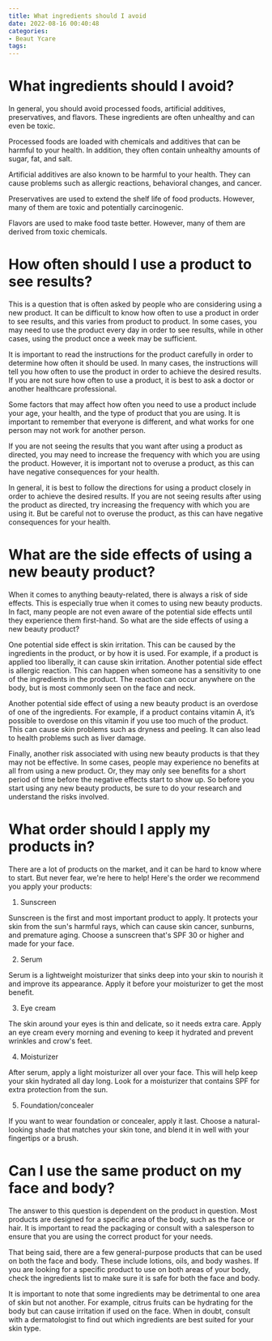 ```yaml
---
title: What ingredients should I avoid
date: 2022-08-16 00:40:48
categories:
- Beaut Ycare
tags:
---
```



#  What ingredients should I avoid?

In general, you should avoid processed foods, artificial additives, preservatives, and flavors. These ingredients are often unhealthy and can even be toxic.

Processed foods are loaded with chemicals and additives that can be harmful to your health. In addition, they often contain unhealthy amounts of sugar, fat, and salt.

Artificial additives are also known to be harmful to your health. They can cause problems such as allergic reactions, behavioral changes, and cancer.

Preservatives are used to extend the shelf life of food products. However, many of them are toxic and potentially carcinogenic.

Flavors are used to make food taste better. However, many of them are derived from toxic chemicals.

#  How often should I use a product to see results?

This is a question that is often asked by people who are considering using a new product. It can be difficult to know how often to use a product in order to see results, and this varies from product to product. In some cases, you may need to use the product every day in order to see results, while in other cases, using the product once a week may be sufficient.

It is important to read the instructions for the product carefully in order to determine how often it should be used. In many cases, the instructions will tell you how often to use the product in order to achieve the desired results. If you are not sure how often to use a product, it is best to ask a doctor or another healthcare professional.

Some factors that may affect how often you need to use a product include your age, your health, and the type of product that you are using. It is important to remember that everyone is different, and what works for one person may not work for another person.

If you are not seeing the results that you want after using a product as directed, you may need to increase the frequency with which you are using the product. However, it is important not to overuse a product, as this can have negative consequences for your health.

In general, it is best to follow the directions for using a product closely in order to achieve the desired results. If you are not seeing results after using the product as directed, try increasing the frequency with which you are using it. But be careful not to overuse the product, as this can have negative consequences for your health.

#  What are the side effects of using a new beauty product?

When it comes to anything beauty-related, there is always a risk of side effects. This is especially true when it comes to using new beauty products. In fact, many people are not even aware of the potential side effects until they experience them first-hand. So what are the side effects of using a new beauty product?

One potential side effect is skin irritation. This can be caused by the ingredients in the product, or by how it is used. For example, if a product is applied too liberally, it can cause skin irritation. Another potential side effect is allergic reaction. This can happen when someone has a sensitivity to one of the ingredients in the product. The reaction can occur anywhere on the body, but is most commonly seen on the face and neck.

Another potential side effect of using a new beauty product is an overdose of one of the ingredients. For example, if a product contains vitamin A, it’s possible to overdose on this vitamin if you use too much of the product. This can cause skin problems such as dryness and peeling. It can also lead to health problems such as liver damage.

Finally, another risk associated with using new beauty products is that they may not be effective. In some cases, people may experience no benefits at all from using a new product. Or, they may only see benefits for a short period of time before the negative effects start to show up. So before you start using any new beauty products, be sure to do your research and understand the risks involved.

#  What order should I apply my products in?

There are a lot of products on the market, and it can be hard to know where to start. But never fear, we're here to help! Here's the order we recommend you apply your products:

1. Sunscreen

Sunscreen is the first and most important product to apply. It protects your skin from the sun's harmful rays, which can cause skin cancer, sunburns, and premature aging. Choose a sunscreen that's SPF 30 or higher and made for your face.

2. Serum

Serum is a lightweight moisturizer that sinks deep into your skin to nourish it and improve its appearance. Apply it before your moisturizer to get the most benefit.

3. Eye cream

The skin around your eyes is thin and delicate, so it needs extra care. Apply an eye cream every morning and evening to keep it hydrated and prevent wrinkles and crow's feet.

4. Moisturizer

After serum, apply a light moisturizer all over your face. This will help keep your skin hydrated all day long. Look for a moisturizer that contains SPF for extra protection from the sun.

5. Foundation/concealer

If you want to wear foundation or concealer, apply it last. Choose a natural-looking shade that matches your skin tone, and blend it in well with your fingertips or a brush.

#  Can I use the same product on my face and body?

The answer to this question is dependent on the product in question. Most products are designed for a specific area of the body, such as the face or hair. It is important to read the packaging or consult with a salesperson to ensure that you are using the correct product for your needs.

That being said, there are a few general-purpose products that can be used on both the face and body. These include lotions, oils, and body washes. If you are looking for a specific product to use on both areas of your body, check the ingredients list to make sure it is safe for both the face and body.

It is important to note that some ingredients may be detrimental to one area of skin but not another. For example, citrus fruits can be hydrating for the body but can cause irritation if used on the face. When in doubt, consult with a dermatologist to find out which ingredients are best suited for your skin type.